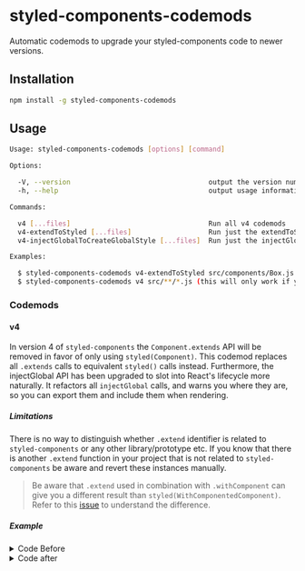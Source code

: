 # styled-components-codemods

Automatic codemods to upgrade your styled-components code to newer versions.

## Installation

```sh
npm install -g styled-components-codemods
```

## Usage

```sh
Usage: styled-components-codemods [options] [command]

Options:

  -V, --version                                  output the version number
  -h, --help                                     output usage information

Commands:

  v4 [...files]                                  Run all v4 codemods
  v4-extendToStyled [...files]                   Run just the extendToStyled codemod
  v4-injectGlobalToCreateGlobalStyle [...files]  Run just the injectGlobalToCreateGlobalStyle codemod

Examples:

  $ styled-components-codemods v4-extendToStyled src/components/Box.js src/components/Button.js
  $ styled-components-codemods v4 src/**/*.js (this will only work if your terminal expands globs)
```

### Codemods

#### v4

In version 4 of `styled-components` the `Component.extends` API will be removed in favor of only using `styled(Component)`. This codemod replaces all `.extends` calls to equivalent `styled()` calls instead. Furthermore, the injectGlobal API has been upgraded to slot into React's lifecycle more naturally. It refactors all `injectGlobal` calls, and warns you where they are, so you can export them and include them when rendering.

##### Limitations

There is no way to distinguish whether `.extend` identifier is related to `styled-components` or any other library/prototype etc. If you know that there is another `.extend` function in your project that is not related to `styled-components` be aware and revert these instances manually.

> Be aware that `.extend` used in combination with `.withComponent` can give you a different result than `styled(WithComponentedComponent)`. Refer to this [issue](https://github.com/styled-components/styled-components/issues/1956) to understand the difference.

##### Example

<details>

  <summary>Code Before</summary>

```javascript
StyledComponent.extend``;

StyledComponent.extend`
  color: red;
`;

StyledComponent.extend({ color: "red" });

StyledComponent.extend;

StyledComponent.extend``.extend;

StyledComponent.extend({ color: red }).extend;

styled.div``.extend``;

styled.div`
  color: red;
`.extend`color: blue;`;

styled.div({ color: "red" }).extend({ color: "blue" });

StyledComponent.withComponent("div").extend``;

StyledComponent.withComponent("div").extend`color: red;`;

StyledComponent.withComponent("div").extend();

StyledComponent.withComponent("div").extend({ color: red });

StyledComponent.extend()
  .extend()
  .extend().extend``;

StyledComponent.extend``.extend().extend``.extend``;
```

</details>

<details>

  <summary>Code after</summary>

```javascript
import styled, { css } from "styled-components";

styled(StyledComponent)``;

styled(StyledComponent)`
  color: red;
`;

styled(StyledComponent)({ color: "red" });

styled(StyledComponent);

styled(styled(StyledComponent)``);

styled(styled(StyledComponent)({ color: red }));

styled(styled.div``)``;

styled(
  styled.div`
    color: red;
  `
)`
  color: blue;
`;

styled(styled.div({ color: "red" }))({ color: "blue" });

styled(StyledComponent.withComponent("div"))``;

styled(StyledComponent.withComponent("div"))`
  color: red;
`;

styled(StyledComponent.withComponent("div"))();

styled(StyledComponent.withComponent("div"))({ color: red });

styled(styled(styled(styled(StyledComponent)())())())``;

styled(styled(styled(styled(StyledComponent)``)())``)``;
```

</details>
